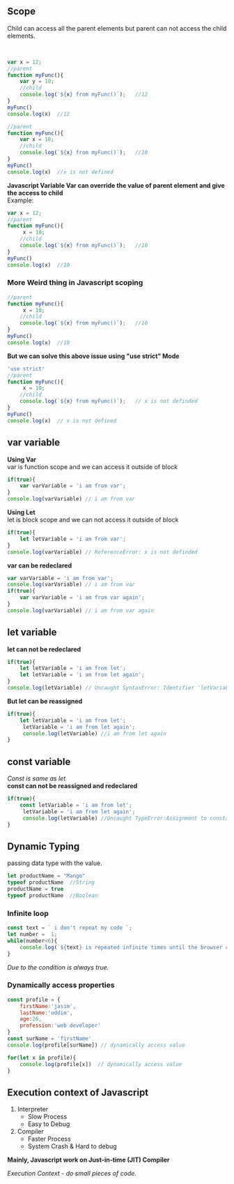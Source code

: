 ## Scope
<p>Child can access all the parent elements but parent can not access the child elements.</p>   
<br/>

```javascript
var x = 12;
//parent
function myFunc(){
    var y = 10;
    //child
    console.log(`${x} from myFunc()`);   //12
}
myFunc()
console.log(x)  //12
```

```javascript
//parent
function myFunc(){
    var x = 10;
    //child
    console.log(`${x} from myFunc()`);   //10
}
myFunc()
console.log(x)  //x is not defined
```

__Javascript Variable Var can override the value of parent element and give the access to child__   
Example:
```javascript
var x = 12;
//parent
function myFunc(){
     x = 10;
    //child
    console.log(`${x} from myFunc()`);   //10
}
myFunc()
console.log(x)  //10
```


### More Weird thing in Javascript scoping 
```javascript
//parent
function myFunc(){
     x = 10;
    //child
    console.log(`${x} from myFunc()`);   //10
}
myFunc()
console.log(x)  //10
```
__But we can solve this above issue using "use strict" Mode__
```javascript
'use strict'
//parent
function myFunc(){
     x = 10;
    //child
    console.log(`${x} from myFunc()`);   // x is not definded
}
myFunc()
console.log(x)  // x is not defined
```
## var variable
__Using Var__   
var is function scope and we can access it outside of block 
```javascript
if(true){
    var varVariable = 'i am from var';
}
console.log(varVariable) // i am from var
```
__Using Let__   
let is block scope and we can not access it outside of block
```javascript
if(true){
    let letVariable = 'i am from var';
}
console.log(varVariable) // ReferenceError: x is not definded
```

__var can be redeclared__
```javascript
var varVariable = 'i am from var';
console.log(varVariable) // i am from var
if(true){
    var varVariable = 'i am from var again';
}
console.log(varVariable) // i am from var again
```
## let variable
__let can not be redeclared__
```javascript
if(true){
    let letVariable = 'i am from let';
    let letVariable = 'i am from let again';
}
console.log(letVariable) // Uncaught SyntaxError: Identifier 'letVariable' has already been declared
```

__But let can  be reassigned__
```javascript
if(true){
    let letVariable = 'i am from let';
     letVariable = 'i am from let again';
     console.log(letVariable) //i am from let again
}

```
## const variable
_Const is same as let_   
__const can not be reassigned and redeclared__

```javascript
if(true){
    const letVariable = 'i am from let';
     letVariable = 'i am from let again';
     console.log(letVariable) //Uncaught TypeError:Assignment to constant variable
}

```


## Dynamic Typing
passing data type with the value.
```javascript
let productName = "Mango"
typeof productName  //String
productName = true
typeof productName  //Boolean
```

### Infinite loop
```javascript
const text = ` i don't repeat my code `;
let number =  1;
while(number<6){
    console.log(`${text} is repeated infinite times until the browser crashes. `);
}
```
_Due to the condition is always true._   

### Dynamically access properties
```javascript
const profile = {
    firstName:'jasim',
    lastName:'uddim',
    age:26,
    profession:'web developer'
}
const surName = 'firstName'
console.log(profile[surName]) // dynamically access value 

for(let x in profile){
    console.log(profile[x])  // dynamically access value
}
```
## Execution context of Javascript
1. Interpreter
    - Slow Process
    - Easy to Debug
2. Compiler
    - Faster Process
    - System Crash & Hard to debug

__Mainly, Javascript work on Just-in-time (JIT) Compiler__

_Execution Context - do small pieces of code._
